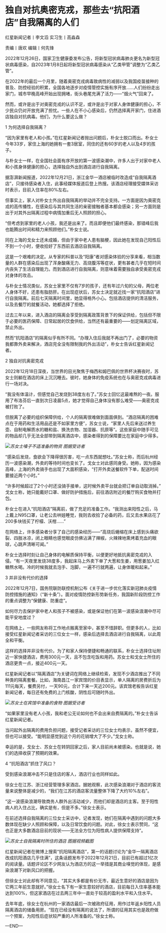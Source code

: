 # 独自对抗奥密克戎，那些去“抗阳酒店”自我隔离的人们

红星新闻记者丨李文滔 实习生丨高淼森

责编丨唐欢 编辑丨何先锋

2022年12月26日，国家卫生健康委发布公告，将新型冠状病毒肺炎更名为新型冠状病毒感染，自2023年1月8日起将新型冠状病毒感染从“乙类甲管”调整为“乙类乙管”。

在2022年的最后一个月里，随着奥密克戎病毒致病性的减弱以及我国疫苗接种的普及、防控经验的积累，全国各地逐步对疫情管控实施有序开放……人们纷纷走出家门，城市早晚高峰开始出现拥堵，街头巷尾充满了活力——“烟火气”回来了。

然而，或许是出于对奥密克戎的认识不足，或许是出于对家人身体健康的担心，不少民众仍对开放充满了担忧。一些人在不小心感染后，仍然选择离开家门，住进酒店独自对抗病毒。他们，为什么要这么做？

1 为何选择自我隔离？

“因为家里有老人和小孩。”在红星新闻记者抛出问题后，朴女士脱口而出。朴女士今年33岁，家住上海的她拥有一套3居室，同住的还有60岁的老人以及4岁的孩子。

与朴女士一样，在全国社会面有序开放的第一波感染潮中，许多人出于对家中老人和小孩身体健康的担心，选择独自外出到酒店进行自我隔离。

据澎湃新闻报道，2022年12月21日，浙江金华一酒店被临时改造成“自我隔离酒店”，只接待感染者入住，此事经媒体报道后登上热搜。该酒店经理接受媒体采访时表示，目前入住率在80%左右。

但事实上，家人对朴女士外出自我隔离的举动并不完全支持。一方面是因为奥密克戎的高传播性，在感染后与其共同生活的亲密接触者基本都会感染；另一方面则是出于对其外出隔离过程中病情加重后无人照顾的担心。

“但考虑到家里的老人小孩，我还是出来了。而且即便他们最终感染，那错峰后我也能腾出时间和精力来照顾他们。”朴女士说。

同在上海的戈女士还未成婚，但由于家中老人患有脑梗，因此她在发现自己阳性后不到一个小时，便收拾好了东西前去酒店自我隔离。

这是一个艰难的决定。从专家的科普以及“阳康”者对感染体验的分享来看，相当数量的人群在感染后出现了浑身酸痛无力、高烧腹泻等症状，更有甚者几乎在短时间内丧失了生活自理能力。而到酒店进行自我隔离，则意味着需要独自承受奥密克戎对身体的攻击。

与朴女士情况类似，苏女士家里不仅有7岁的孩子，还有年过六旬的父母，两位老人身体不好，还患有脂肪肝。在出现症状后，苏女士决定就近找一家“抗阳酒店”进行自我隔离。前后七天隔离时间里，她显得格外小心。包括酒店提供的清洁服务，以及去餐厅的就餐活动，她都选择了拒绝。

过去三年以来，进入酒店的隔离会享受到隔离政策背景下的保证供给，包括但不限于必要的医药保障、日常起居的饮食供给，当然还有最重要的——划定隔离区域，禁止外出。

然而“抗阳酒店”的隔离似乎有所不同。“办理入住后我就不再出门了，必要的物资我都靠外卖来解决，酒店完全没有限制我的外出活动”，朴女士告诉红星新闻记者。

2 独自对抗奥密克戎

2022年12月18日深夜，当世界的目光聚焦于梅西和姆巴佩的世界杯决赛夜时，苏女士则躺在酒店的床上沉沉睡去。彼时，她身体的免疫系统也在与奥密克戎病毒进行一场对决。

“我没有体温计，但感觉自己发烧到38度左右了。”苏女士回忆这最难熬的一夜。服用了布洛芬后一直到次日凌晨5点，她才觉得自己身体没有那么难受——奥密克戎被打败了。

但脱离了必要的组织保障供给，个人的隔离很难做到面面俱到。“酒店隔离的困难点在于用药和生活用品还是不如家里方便”，苏女士说，“家里人先后来送过养生壶、自制电解质水的糖和盐、换洗衣物、加湿器、抗原等”。这些家庭中随手可见的物品却几乎无法全部带到隔离酒店中，感染者得到的保障要比在家庭中少得多。

![](https://inews.gtimg.com/newsapp_bt/0/15591166419/1000)_苏女士嗓子不适准备的物资 图据受访者_

“感染后发烧，食欲会下降得很厉害，吃一点东西就想吐。”苏女士称，而后杭州经历一波感染潮，外卖的等待时间也变长了。戈女士对此感同身受。她称，因为感染高峰，上海的外卖骑手也出现了大面积感染，“打开外卖送餐软件下单，配送时间要接近两个小时。”

“许多时候超过了2个小时还没骑手接单，这时候外卖平台就会把订单自动取消掉。” 戈女士称，她只能戴好口罩、做好防护措施后，前往酒店附近的餐厅购买食物并打包。

朴女士在进入“抗阳酒店”隔离前，做了充足的准备工作。“我测出来阳性之后，马上戴上N95口罩，让老公去哄娃睡觉，我则去收拾了必备的药，后又去水果店花了200多块钱买了柠檬、沃柑……”

在网络上，许多感染者分享了自己的感染经历——“高烧后蜷缩在床上感到头痛欲裂、四肢冰凉，闭上眼睛也感觉眼皮仿佛沾满了辣椒，火辣辣地熏烤着充血的眼球，心跳声清晰可闻。”

朴女士选择时刻让自己身体的电解质保持平衡，以便更好地抵抗奥密克戎的入侵。“有一天夜里发烧38度多，我起床马上外卖下单了大葱和生姜，用葱姜加入红糖熬水喝。冷的时候我就去泡手、泡脚，一遍不行就两遍，让身体暖和起来。”

3 并非没有代价的选择

2022年12月7日，国务院联防联控机制公布《关于进一步优化落实新冠肺炎疫情防控措施的通知》（“新十条”）。面对疫情防控新形势新任务，我国新阶段防控工作的重点调整为“保健康、防重症”。

如何尽力去保护家中老人和孩子不被感染，或是保证他们在第一波感染浪潮中尽可能平安地度过？

在网络上，一些网友称将工作地点搬离至家中，甚至不惜辞职。但更多的人，比如接受红星新闻记者采访的三位女士一样，感染后选择去酒店进行自我隔离，以此周全和平衡。

这样的选择并非没有代价。为了和家人保持便捷和畅通的联系，朴女士选择住址附近一家快捷酒店，费用300元一天，且不包含吃饭和用药。苏女士和戈女士所住的酒店更贵一点，接近400元一天。

红星新闻记者以“隔离酒店”为关键词在网络上继续检索，发现不少酒店推出了不同种类的隔离套餐。比如，海南昌江一家宾馆的价目表显示，单人隔离的房费折后为111元每天，餐费另付，一天90元，合计下来一天近200元。该宾馆老板告诉红星新闻记者，每日还有免费的上门核酸，阴性后可随时外出。

![](https://inews.gtimg.com/newsapp_bt/0/15591166423/1000)_苏女士在宾馆中准备的食物 图据受访者_

“如果家里没有老人小孩，我和老公无论如何也不会出来自费隔离的。”朴女士告诉红星新闻记者。

当问起外出隔离的费用负担问题，接受记者采访的三位女士均表示，虽然不便宜，但也可以接受。“能明显感觉到这个月的花销增大了不少。”戈女士称。

幸运的是，戈女士、苏女士在转阴回家之后，家人目前尚未被感染。也就是说，她们的选择收获了预期的效果。

4 “抗阳酒店”抓住了风口？

受到感染浪潮冲击不只是住店的客人，酒店行业也同样如此。

徐女士在江苏、浙江经营管理多家酒店。据她观察，此次感染浪潮对于酒店的客流量来说整体是减少的，“我们在江苏的酒店客流量整体下降了大约10%左右”。

“这一波感染浪潮导致商务人群外出活动减少，而他们却是酒店的主客。至于阳性病人的入住占比，确实是有，但是不多。”徐女士表示。

在前述选择自我隔离的三位女士采访中，记者发现，她们在隔离中遇到的问题大多数体现在缺少人照顾和保障，以及日常饮食的问题。对此，徐女士表示赞同，“这也正是大多数酒店目前的现状——无法全方位为阳性病人提供保障支持”。

![](https://inews.gtimg.com/newsapp_bt/0/15591166427/1000)_苏女士自我隔离时所住的酒店
图据视频截图_

红星新闻记者在微博上搜索“抗阳隔离酒店”，第一的话题讨论为“金华一隔离酒店改成抗阳酒店几乎住满”，这条话题发布于2022年12月21日，目前已有超过1亿次的阅读量。话题评论区不少网友认为酒店方的这一举措是其商业嗅觉的体现，是感染浪潮下对新风口的把握。

但徐女士对此却有不同意见，“其实大多都是有价无市，最近生意好的酒店是因为它两三年前生意就好。”徐女士名下有一家生意较好的酒店，目前每日入住率基本能达到100%，但这家酒店在过去两三年中一直处于较高的盈利水平和入住水平。

去年年底，徐女士在杭州的一家酒店最后一次被政府征用，用作过年返乡阳性人员隔离酒店的储备用房。“现在已经没有隔离的说法了，所谓的征用其实也是政府做一个预案，为阳性后症状较严重的人所准备的。”徐女士称。

—END—

